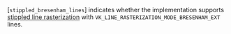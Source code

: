[`stippled_bresenham_lines`]
indicates whether the implementation supports
[stippled line rasterization](https://www.khronos.org/registry/vulkan/specs/1.3-extensions/html/vkspec.html#primsrast-lines-stipple) with
`VK_LINE_RASTERIZATION_MODE_BRESENHAM_EXT` lines.